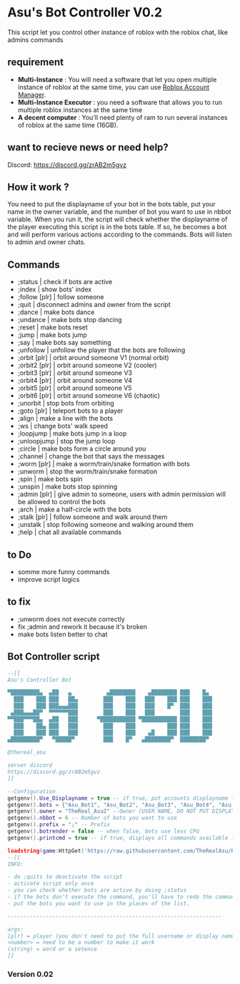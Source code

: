 # Asu's Bot Controller V0.2
This script let you control other instance of roblox with the roblox chat, like admins commands
## requirement
- **Multi-Instance** : You will need a software that let you open multiple instance of roblox at the same time, you can use [Roblox Account Manager](https://github.com/ic3w0lf22/Roblox-Account-Manager).
- **Multi-Instance Executor** : you need a software that allows you to run multiple roblox instances at the same time
- **A decent computer** : You'll need plenty of ram to run several instances of roblox at the same time (16GB).

## want to recieve news or need help?
Discord: https://discord.gg/zrAB2m5gvz

## How it work ?
You need to put the displayname of your bot in the bots table, put your name in the owner variable, and the number of bot you want to use in nbbot variable. When you run it, the script will check whether the displayname of the player executing this script is in the bots table. If so, he becomes a bot and will perform various actions according to the commands. Bots will listen to admin and owner chats.

## Commands

- ;status                              |  check if bots are active
- ;index                               |  show bots' index
- ;follow [plr]                        |  follow someone
- ;quit                                |  disconnect admins and owner from the script
- ;dance <number>                      |  make bots dance
- ;undance                             |  make bots stop dancing
- ;reset                               |  make bots reset
- ;jump                                |  make bots jump
- ;say <sentence>                      |  make bots say something
- ;unfollow                            |  unfollow the player that the bots are following
- ;orbit [plr] <radius> <speed>        |  orbit around someone V1 (normal orbit)
- ;orbit2 [plr] <radius> <speed>       |  orbit around someone V2 (cooler)
- ;orbit3 [plr] <radius> <speed>       |  orbit around someone V3
- ;orbit4 [plr] <radius> <speed>       |  orbit around someone V4
- ;orbit5 [plr] <radius> <speed>       |  orbit around someone V5
- ;orbit6 [plr] <radius> <speed>       |  orbit around someone V6 (chaotic)
- ;unorbit                             |  stop bots from orbiting
- ;goto [plr]                          |  teleport bots to a player
- ;align                               |  make a line with the bots
- ;ws <number>                         |  change bots' walk speed
- ;loopjump                            |  make bots jump in a loop
- ;unloopjump                          |  stop the jump loop
- ;circle <number>                     |  make bots form a circle around you
- ;channel <number>                    |  change the bot that says the messages
- ;worm [plr]                          |  make a worm/train/snake formation with bots
- ;unworm                              |  stop the worm/train/snake formation
- ;spin <number>                       |  make bots spin
- ;unspin                              |  make bots stop spinning
- ;admin [plr]                         |  give admin to someone, users with admin permission will be allowed to control the bots
- ;arch <number>                       |  make a half-circle with the bots
- ;stalk [plr]                         |  follow someone and walk around them
- ;unstalk                             |  stop following someone and walking around them
- ;help                                |  chat all available commands

## to Do
- somme more funny commands
- improve script logics
  
## to fix
- ;unworm does not execute correctly
- fix ;admin and rework it because it's broken
- make bots listen better to chat
  
## Bot Controller script

```lua
--[[
Asu's Controller Bot

▀█████████▄  ▄██   ▄           ▄████████    ▄████████ ███    █▄  
  ███    ███ ███   ██▄        ███    ███   ███    ███ ███    ███ 
  ███    ███ ███▄▄▄███        ███    ███   ███    █▀  ███    ███ 
 ▄███▄▄▄██▀  ▀▀▀▀▀▀███        ███    ███   ███        ███    ███ 
▀▀███▀▀▀██▄  ▄██   ███      ▀███████████ ▀███████████ ███    ███ 
  ███    ██▄ ███   ███        ███    ███          ███ ███    ███ 
  ███    ███ ███   ███        ███    ███    ▄█    ███ ███    ███ 
▄█████████▀   ▀█████▀         ███    █▀   ▄████████▀  ████████▀  
                                                                 
@thereal_asu

server discord
https://discord.gg/zrAB2m5gvz                                  
]]

--Configuration
getgenv().Use_Displayname = true -- if true, put accounts displayname for bots | if false use the username of accounts
getgenv().bots = {"Asu_Bot1", "Asu_Bot2", "Asu_Bot3", "Asu_Bot4", "Asu_Bot5", "Asu_Bot6"} --bots
getgenv().owner = "TheReal_Asu2" --Owner (USER NAME, DO NOT PUT DISPLAYNAME)
getgenv().nbbot = 6 -- Number of bots you want to use
getgenv().prefix = ";" -- Prefix
getgenv().botrender = false -- when false, bots use less CPU
getgenv().printcmd = true -- if true, displays all commands available in the console

loadstring(game:HttpGet('https://raw.githubusercontent.com/TheRealAsu/RbxTools/refs/heads/main/Bot%20Controller%20Script'))()
--[[
INFO:

- do ;quits to deactivate the script
- activate script only once
- you can check whether bots are active by doing ;status
- if the bots don't execute the command, you'll have to redo the command until it's executed.
- put the bots you want to use in the places of the list. 

-------------------------------------------------------------------

args:
[plr] = player (you don't need to put the full username or display name of someone to make it work)
<number> = need to be a number to make it work
(string) = word or a setence
]]
```
### Version 0.02
